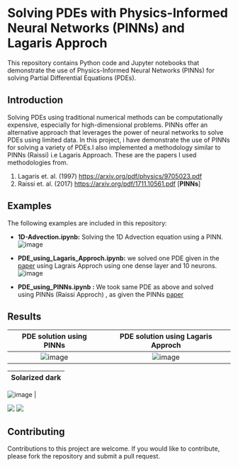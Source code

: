 # Solving PDEs with Physics-Informed Neural Networks (PINNs) and Lagaris Approch

This repository contains Python code and Jupyter notebooks that demonstrate the use of Physics-Informed Neural Networks (PINNs) for solving Partial Differential Equations (PDEs).

## Introduction

Solving PDEs using traditional numerical methods can be computationally expensive, especially for high-dimensional problems. PINNs offer an alternative approach that leverages the power of neural networks to solve PDEs using limited data. In this project, i have demonstrate the use of PINNs for solving a variety of PDEs.I also implemented a methodology similar to PINNs (Raissi) i.e Lagaris Approach. These are the papers I used methodologies from.
1. Lagaris et. al. (1997) https://arxiv.org/pdf/physics/9705023.pdf
2. Raissi et. al. (2017) https://arxiv.org/pdf/1711.10561.pdf  [**PINNs**]


## Examples

The following examples are included in this repository:

- **1D-Advection.ipynb:** Solving the 1D Advection equation using a PINN.
![image](https://user-images.githubusercontent.com/78913240/234979875-6b799c67-7985-46d6-a233-c00bb3556dbf.png)

- **PDE_using_Lagaris_Approch.ipynb:** we solved one PDE given in the [paper](https://arxiv.org/pdf/physics/9705023.pdf) using Lagrais Approch using one dense layer and 10 neurons.
![image](https://user-images.githubusercontent.com/78913240/234981409-70d400d5-345b-4450-bc30-9241a5ec9dfd.png)

- **PDE_using_PINNs.ipynb :** We took same PDE as above and solved using PINNs (Raissi Approch) , as given the PINNs [paper](https://arxiv.org/pdf/1711.10561.pdf) 

## Results
  

PDE solution using PINNs             |  PDE solution using Lagaris Approch
:-------------------------:|:-------------------------:
![image](https://user-images.githubusercontent.com/78913240/234987466-29867eb4-df2c-46c2-bbe6-e151233a4a83.png)  |  ![image](https://user-images.githubusercontent.com/78913240/234987482-0e751293-16da-47ee-8f9c-a44d09fc13a7.png)

Solarized dark             | 
:-------------------------:|
![image](https://user-images.githubusercontent.com/78913240/234990036-d70047d8-d88a-4228-b9eb-fd85fc37bb89.png)
| 

<img src="https://user-images.githubusercontent.com/78913240/234989543-b983b518-f2d9-432e-b670-ef1f034d124d.png" /> <img src="https://user-images.githubusercontent.com/78913240/234990036-d70047d8-d88a-4228-b9eb-fd85fc37bb89.png" > 
## Contributing

Contributions to this project are welcome. If you would like to contribute, please fork the repository and submit a pull request.

